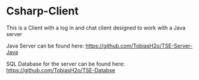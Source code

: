 # Csharp-Client
This is a Client with a log in and chat client designed to work with a Java server

Java Server can be found here: https://github.com/TobiasH2o/TSE-Server-Java

SQL Database for the server can be found here: https://github.com/TobiasH2o/TSE-Databse
